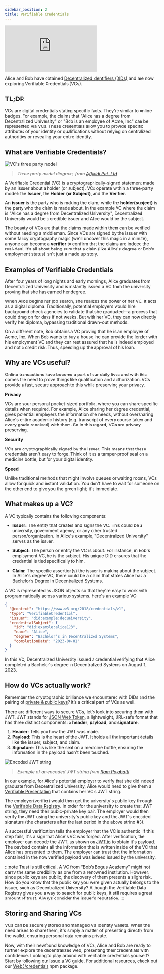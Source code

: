 ```yaml
---
sidebar_position: 2
title: Verifiable Credentials
---
```


<iframe class="aspect-video" src="https://www.youtube.com/embed/k9CL1ETxCkU" title="Verifiable Credentials" frameborder="0" allow="accelerometer; autoplay; clipboard-write; encrypted-media; gyroscope; picture-in-picture; web-share" allowfullscreen></iframe>

Alice and Bob have obtained [Decentralized Identifiers (DIDs)](https://developer.tbd.website/docs/web5/learn/decentralized-identifiers) and are now exploring Verifiable Credentials (VCs).

## TL;DR

VCs are digital credentials stating specific facts. They're similar to online badges. For example, the claims that "Alice has a degree from Decentralized University" or "Bob is an employee of Acme, Inc" can be represented via VCs. These credentials allow you to provide specific attributes of your identity or qualifications without relying on centralized authorities or revealing your entire identity.

## What are Verifiable Credentials?

![VC's three party model](/img/vc-three-party-model.png)

> _Three party model diagram, from [Affinidi Pet. Ltd](https://affinidi.medium.com/what-are-verifiable-credentials-79f1846a7b9)_

A Verifiable Credential (VC) is a cryptographically-signed statement made by an issuer about a holder (or subject). VCs operate within a three-party model: the **Issuer**, the **Holder** **(or Subject)**, and the **Verifier**.

An **issuer** is the party who is making the claim; while the **holder(subject)** is the party who the claim is made about. In the example VC where the claim is "Alice has a degree from Decentralized University", Decentralized University would be a credible issuer and Alice would be the subject.

The beauty of VCs are that the claims made within them can be verified without needing a middleman. Since VCs are signed by the issuer with some fancy cryptography magic (we'll uncover this magic in a minute), anyone can become a **verifier** to confirm that the claims are indeed the real-deal. It’s all about being sure that a claim (like Alice's degree or Bob’s employment status) isn't just a made up story.

## Examples of Verifiable Credentials

After four years of long nights and early mornings, Alice graduates from Decentralized University and is instantly issued a VC from the university proving that she has earned her degree.

When Alice begins her job search, she realizes the power of her VC. It acts as a digital diploma. Traditionally, potential employers would hire background check agencies to validate that she graduated—a process that could drag on for days if not weeks. But with her VC, they can now directly verify her diploma, bypassing traditional drawn-out methods.

On a different note, Bob obtains a VC proving that he is an employee of Acme, Inc. When Bob wants to buy a house, he can provide the lender with his employment VC and they can rest assured that he is indeed employed and not a credit risk. Thus, speeding up the approval of his loan.

## Why are VCs useful?

Online transactions have become a part of our daily lives and with this comes the need to prove things like qualification and authorization. VCs provide a fast, secure approach to this while preserving your privacy.

**Privacy**

VCs are your personal pocket-sized portfolio, where you can share specific details when required. For example, Alice sharing her degree credential, gives potential employers the information she needs, without oversharing Alice's entire academic history (e.g. transcript of every course taken and every grade received) with them. So in this regard, VCs are privacy preserving.

**Security**

VCs are cryptographically signed by the issuer. This means that these credentials aren't easy to forge. Think of it as a tamper-proof seal on a medicine bottle, but for your digital identity.

**Speed**

Unlike traditional methods that might involve queues or waiting rooms, VCs allow for quick and instant validation. You don't have to wait for someone on the other end to give you the green light; it's immediate.

## What makes up a VC?

A VC typically contains the following components:

- **Issuer:** The entity that creates and signs the VC. This could be a university, government agency, or any other trusted person/organization. In Alice's example, "Decentralized University" serves as the issuer.

- **Subject:** The person or entity the VC is about. For instance, in Bob's employment VC, he is the subject. His unique DID ensures that the credential is tied specifically to him.

- **Claim:** The specific assertion(s) the issuer is making about the subject. In Alice's degree VC, there could be a claim that states Alice has a Bachelor’s Degree in Decentralized Systems.

A VC is represented as JSON objects so that they're easy to work with programmatically across various systems. Here's an example VC:

```json
{
  "@context": "https://www.w3.org/2018/credentials/v1",
  "type": "VerifiableCredential",
  "issuer": "did:example:decuniversity",
  "credentialSubject": {
    "id": "did:example:alice123",
    "name": "Alice",
    "degree": "Bachelor’s in Decentralized Systems",
    "completionDate": "2023-08-01"
  }
}
```

In this VC, Decentralized University issued a credential verifying that Alice completed a Bachelor's degree in Decentralized Systems on August 1, 2023.

## How do VCs actually work?

Remember the cryptographic brilliance we encountered with DIDs and the pairing of [private & public keys](/docs/web5/learn/decentralized-identifiers#did-key-management)? It’s a critical part of VCs as well.

There are different ways to secure VCs, let's look into securing them with JWT. JWT stands for [JSON Web Token](https://jwt.io/), a lightweight, URL-safe format that has three distinct components: a **header**, **payload**, and **signature**.

1. **Header**: Tells you how the JWT was made.
1. **Payload**: This is the heart of the JWT. It holds all the important details like the issuer, subject, and claim.
1. **Signature**: This is like the seal on a medicine bottle, ensuring the information in the payload hasn't been touched.

![Encoded JWT string](/img/jwt-encoded.png)

> _Example of an encoded JWT string from [Ram Potabatti](https://medium.com/@rampotabatti)_

In our example, for Alice's potential employer to verify that she did indeed graduate from Decentralized University, Alice would need to give them a [Verifiable Presentation](/docs/glossary#verifiable-presentation) that contains her VC's JWT string.

The employer(verifier) would then get the university's public key through the [Verifiable Data Registry](https://www.w3.org/TR/vc-data-model-2.0/#ecosystem-overview). In order for the university to create that JWT string, they need their pubic-private key pair. The employer would then verify the JWT using the university's public key and the JWT's encoded signature (the characters after the last period in the above string #3).

A successful verification tells the employer that the VC is authentic. If this step fails, it's a sign that Alice's VC was forged. After verification, the employer can decode the JWT, as shown on [JWT.io](https://jwt.io/) to obtain it's payload. The payload contains all the information that is written inside of the VC that Alice has presented to them. The employer can trust that the information contained in the now verified payload was indeed issued by the university.

:::note
Trust is still critical. A VC from “Bob’s Bogus Academy” might not carry the same credibility as one from a renowned institution. However, since public keys are public, the discovery of them presents a slight risk. How do you know that the public key you were given actually belongs to the issuer, such as Decentralized University? Although the Verifiable Data Registry gives you a way to search for public keys, it still requires a great amount of trust. Always consider the issuer's reputation.
:::

## Storing and Sharing VCs

VCs can be securely stored and managed via identity wallets. When the need arises to share them, it's simply a matter of presenting directly from the wallet, ensuring personal data remains private.

Now, with their newfound knowledge of VCs, Alice and Bob are ready to further explore the decentralized web, presenting their credentials with confidence. Looking to play around with verifiable credentials yourself? Start by following our [Issue a VC](/docs/web5/build/verifiable-credentials/vc-issuance) guide. For additional resources, check out our [Web5/credentials](https://www.npmjs.com/package/@web5/credentials) npm package.
